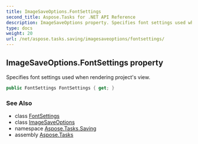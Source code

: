 ```yaml
---
title: ImageSaveOptions.FontSettings
second_title: Aspose.Tasks for .NET API Reference
description: ImageSaveOptions property. Specifies font settings used when rendering projects view
type: docs
weight: 20
url: /net/aspose.tasks.saving/imagesaveoptions/fontsettings/
---
```

## ImageSaveOptions.FontSettings property

Specifies font settings used when rendering project's view.

```csharp
public FontSettings FontSettings { get; }
```

### See Also

* class [FontSettings](../../../aspose.tasks/fontsettings/)
* class [ImageSaveOptions](../)
* namespace [Aspose.Tasks.Saving](../../imagesaveoptions/)
* assembly [Aspose.Tasks](../../../)


